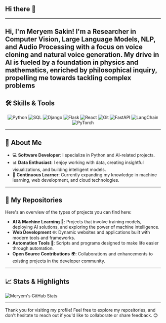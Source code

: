 ## Hi there 👋
---
Hi, I'm Meryem Sakin! I'm a Researcher in Computer Vision, Large Language Models, NLP, and Audio Processing with a focus on voice cloning and natural voice generation. My drive in AI is fueled by a foundation in physics and mathematics, enriched by philosophical inquiry, propelling me towards tackling complex problems
---

## 🛠️ Skills & Tools
<div align="center">
  <img src="https://img.shields.io/badge/Python-3776AB?style=for-the-badge&logo=python&logoColor=white" alt="Python">
  <img src="https://img.shields.io/badge/SQL-4479A1?style=for-the-badge&logo=postgresql&logoColor=white" alt="SQL">
  <img src="https://img.shields.io/badge/Django-092E20?style=for-the-badge&logo=django&logoColor=white" alt="Django">
  <img src="https://img.shields.io/badge/Flask-000000?style=for-the-badge&logo=flask&logoColor=white" alt="Flask">
  <img src="https://img.shields.io/badge/React-61DAFB?style=for-the-badge&logo=react&logoColor=black" alt="React">
  <img src="https://img.shields.io/badge/Git-F05032?style=for-the-badge&logo=git&logoColor=white" alt="Git">
    <img src="https://img.shields.io/badge/FastAPI-009688?style=for-the-badge&logo=fastapi&logoColor=white" alt="FastAPI">
  <img src="https://img.shields.io/badge/LangChain-FF6600?style=for-the-badge&logoColor=white" alt="LangChain">
  <img src="https://img.shields.io/badge/PyTorch-EE4C2C?style=for-the-badge&logo=pytorch&logoColor=white" alt="PyTorch">
</div>

---
## 🚀 About Me
- 💻 **Software Developer**: I specialize in Python and AI-related projects.
- 📊 **Data Enthusiast**: I enjoy working with data, creating insightful visualizations, and building intelligent models.
- 🌱 **Continuous Learner**: Currently expanding my knowledge in machine learning, web development, and cloud technologies.

---

## 📂 My Repositories
Here's an overview of the types of projects you can find here:

- **AI & Machine Learning** 🧠: Projects that involve training models, deploying AI solutions, and exploring the power of machine intelligence.
- **Web Development** 🌐: Dynamic websites and applications built with modern tools and frameworks.
- **Automation Tools** 🤖: Scripts and programs designed to make life easier through automation.
- **Open Source Contributions** 🌍: Collaborations and enhancements to existing projects in the developer community.

---


## 📈 Stats & Highlights
![Meryem's GitHub Stats](https://github-readme-stats.vercel.app/api?username=meryemsakin&show_icons=true&theme=radical)

---


Thank you for visiting my profile! Feel free to explore my repositories, and don't hesitate to reach out if you'd like to collaborate or share feedback. 😊
